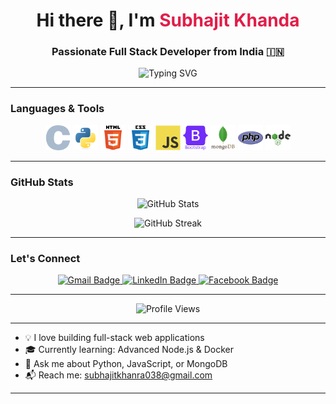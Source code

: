<!-- Profile Header -->
<h1 align="center">
  Hi there 👋, I'm <span style="color:#e11d48">Subhajit Khanda</span>
</h1>
<h3 align="center"> Passionate Full Stack Developer from India 🇮🇳</h3>

<p align="center">
  <img src="https://readme-typing-svg.herokuapp.com?font=Fira+Code&weight=500&pause=1000&color=F73B8B&width=435&lines=Python+%7C+Node.js+%7C+MongoDB+%7C+Bootstrap;Always+learning+new+tech+%F0%9F%9A%80;Let's+build+something+cool+%F0%9F%A4%97" alt="Typing SVG" />
</p>

---

###  Languages & Tools

<p align="center">
  <a href="https://www.cprogramming.com/"><img src="https://raw.githubusercontent.com/devicons/devicon/master/icons/c/c-original.svg" alt="C" width="40" height="40"/></a>
  <a href="https://www.python.org"><img src="https://raw.githubusercontent.com/devicons/devicon/master/icons/python/python-original.svg" alt="Python" width="40" height="40"/></a>
  <a href="https://www.w3.org/html/"><img src="https://raw.githubusercontent.com/devicons/devicon/master/icons/html5/html5-original-wordmark.svg" alt="HTML5" width="40" height="40"/></a>
  <a href="https://www.w3schools.com/css/"><img src="https://raw.githubusercontent.com/devicons/devicon/master/icons/css3/css3-original-wordmark.svg" alt="CSS3" width="40" height="40"/></a>
  <a href="https://developer.mozilla.org/en-US/docs/Web/JavaScript"><img src="https://raw.githubusercontent.com/devicons/devicon/master/icons/javascript/javascript-original.svg" alt="JavaScript" width="40" height="40"/></a>
  <a href="https://getbootstrap.com"><img src="https://raw.githubusercontent.com/devicons/devicon/master/icons/bootstrap/bootstrap-plain-wordmark.svg" alt="Bootstrap" width="40" height="40"/></a>
  <a href="https://www.mongodb.com/"><img src="https://raw.githubusercontent.com/devicons/devicon/master/icons/mongodb/mongodb-original-wordmark.svg" alt="MongoDB" width="40" height="40"/></a>
  <a href="https://www.php.net"><img src="https://raw.githubusercontent.com/devicons/devicon/master/icons/php/php-original.svg" alt="PHP" width="40" height="40"/></a>
  <a href="https://nodejs.org"><img src="https://raw.githubusercontent.com/devicons/devicon/master/icons/nodejs/nodejs-original-wordmark.svg" alt="Node.js" width="40" height="40"/></a>
</p>

---

###  GitHub Stats

<p align="center">
  <img src="https://github-readme-stats.vercel.app/api?username=subhajitk&show_icons=true&theme=tokyonight&hide_border=true" alt="GitHub Stats" />
</p>

<p align="center">
  <img src="https://github-readme-streak-stats.herokuapp.com?user=subhajitk&theme=tokyonight&hide_border=true" alt="GitHub Streak" />
</p>

---

###  Let's Connect

<p align="center">
  <a href="mailto:subhajitkhanra038@gmail.com">
    <img src="https://img.shields.io/badge/Gmail-D14836?style=for-the-badge&logo=gmail&logoColor=white" alt="Gmail Badge"/>
  </a>
  <a href="https://www.linkedin.com/in/subhajit-khanda" target="_blank">
    <img src="https://img.shields.io/badge/LinkedIn-blue?style=for-the-badge&logo=linkedin&logoColor=white" alt="LinkedIn Badge"/>
  </a>
  <a href="https://facebook.com/subha.jit" target="_blank">
    <img src="https://img.shields.io/badge/Facebook-1877F2?style=for-the-badge&logo=facebook&logoColor=white" alt="Facebook Badge"/>
  </a>
</p>

---



<p align="center">
  <img src="https://komarev.com/ghpvc/?username=subhajitk&label=Profile+Views&color=blueviolet&style=flat" alt="Profile Views"/>
</p>

---


- 💡 I love building full-stack web applications  
- 🎓 Currently learning: Advanced Node.js & Docker  
- 💬 Ask me about Python, JavaScript, or MongoDB  
- 📬 Reach me: subhajitkhanra038@gmail.com  

---


